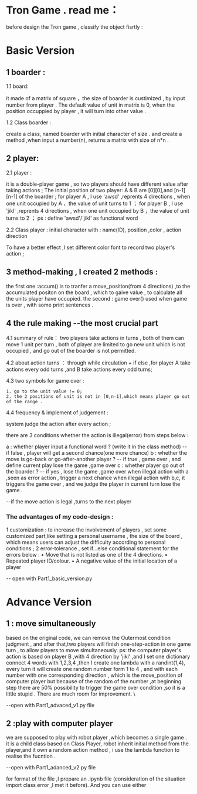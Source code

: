  # Tron Game . read me：
 

before design the Tron game , classify the object fisrtly :

# Basic Version

## 1 boarder :

1.1 board: 

it made of a matrix of square ，the size of boarder is custimized , by input number from player .
The default value of unit in matrix is 0, when the position occuppied by player , it will turn into other value .


1.2 Class boarder : 

create a class, named boarder with initial character of size .
and create a method ,when input a number(n), returns a matrix with size of n*n .

## 2 player:

2.1 player :

it is a double-player game , so two players should have different value after taking actions ;
The initial position of two player: A & B are [0][0],and [n-1][n-1] of the boarder ;
for player A , I use 'awsd' ,reprents 4 directions , when one unit occupied by A ，the value of unit turns to 1 ；
for player B , I use 'jikl' ,reprents 4 directions , when one unit occupied by B ，the value of unit turns to 2 ；
ps : define 'awsd'/'jikl' as functional word 

2.2 Class player :
initial character with : name(ID), position ,color , action direction 


To have a better effect ,I set different color font to record two player's action ;

## 3 method-making , I created 2 methods :

the first one :accum() is to tranfer a move_position(from 4 directions) ,to the accumulated positon on the board , which to gaive value , to calculate all the units player have occupied.
the second : game over() used when game is over , with some print sentences .

## 4 the rule making --the most crucial part 

4.1 summary of rule：
two players take actions in turns , both of them can move 1 unit per turn , both of player are limited to go new unit which is not occupied , and go out of the boarder is not permitted.

4.2 about action turns ：
through while circulation + if else ,for player A take actions every odd turns ,and  B take actions every odd turns;

4.3 two symbols for game over :

    1. go to the unit value != 0;
    2. the 2 positions of unit is not in [0,n-1],which means player go out of the range .

4.4 frequency & implement of judgement :

system judge the action after every action ;

there are 3 conditions whether the action is illegal(error) from steps below :

a : whether player input a functional word ? (write it in the class method)
    -- if false , player will get a second chance(one more chance) 
    b : whether the move is go-back or go-after-another player ?
        -- if true , game over , and define current play lose the game ,game over 
        c : whether player go out of the boarder ?
            -- if yes , lose the game ,game over 
when illegal action with a ,seen as error action , trigger a next chance 
when illegal action with b,c, it triggers the game over , and we judge the player in current turn lose the game .
            
--if the move action is legal ,turns to the next player 


### The advantages of my code-design :
1 customization : to increase the involvement of players , set some customized part,like setting a personal username , the size of the board , which means users can adjust the difficulty according to personal conditions ;
2 error-tolerance , set if...else conditional statement for the errors below   :
• Move that is not listed as one of the 4 directions. 
• Repeated player ID/colour. 
• A negative value of the initial location of a player

-- open with Part1_basic_version.py


# Advance Version

## 1 : move simultaneously
based on the original code, we can remove the Outermost condition judgment , and after that,two players will finish one-step-action in one game turn , to allow players to move simultaneously.
ps: the computer player's action is based on player B ,with 4 direction by 'jikl' ,and I set one dictionary connect 4 words with 1,2,3,4 ,then I create one lambda with a randint(1,4), every turn it will create one random number form 1 to 4 , and with each number with one corresponding direction , which is the move_position of computer player but because of the random of the number ,at beginning step there are 50% possibility to trigger the game over condition ,so it is a little  stupid . There are much room for improvement. \ 

--open with Part1_advaced_v1.py file 

## 2 :play with computer player 
we are supposed to play with robot player ,which becomes a single game . it is a child class based
on Class Player, robot inherit initial method from the player,and it own a random action method , i use the
lambda function to realise the fucntion .
 
--open with Part1_adanced_v2.py file 

for format of the file ,I prepare an .ipynb file (consideration of the situation import class error ,I met it before). 
And you can use either 

